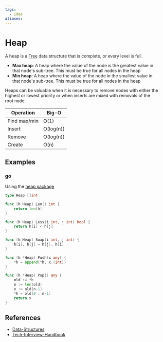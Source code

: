```yaml
---
tags:
  - idea
aliases:
---
```


# Heap

A heap is a [Tree](Tree.md) data structure that is complete, or every level is full.

- **Max heap**: A heap where the value of the node is the greatest value in that node's sub-tree. This must be true for all nodes in the heap
- **Min heap**: A heap where the value of the node in the smallest value in that node's sub-tree. This must be true for all nodes in the heap

Heaps can be valuable when it is necessary to remove nodes with either the highest or lowest priority or when inserts are mixed with removals of the root node.

| Operation    | Big-O     |
| ------------ | --------- |
| Find max/min | O(1)      |
| Insert       | O(log(n)) |
| Remove       | O(log(n)) |
| Create       | O(n)      |

## Examples

### go

Using the [heap package](https://pkg.go.dev/container/heap)

```go
type Heap []int

func (h Heap) Len() int {
	return len(h)
}

func (h Heap) Less(i int, j int) bool {
	return h[i] < h[j]
}

func (h Heap) Swap(i int, j int) {
	h[i], h[j] = h[j], h[i]
}

func (h *Heap) Push(x any) {
	*h = append(*h, x.(int))
}

func (h *Heap) Pop() any {
	old := *h
	n := len(old)
	x := old[n-1]
	*h = old[0 : n-1]
	return x
}
```

## References

- [Data-Structures](Data-Structures.md)
- [Tech-Interview-Handbook](Tech-Interview-Handbook.md)
